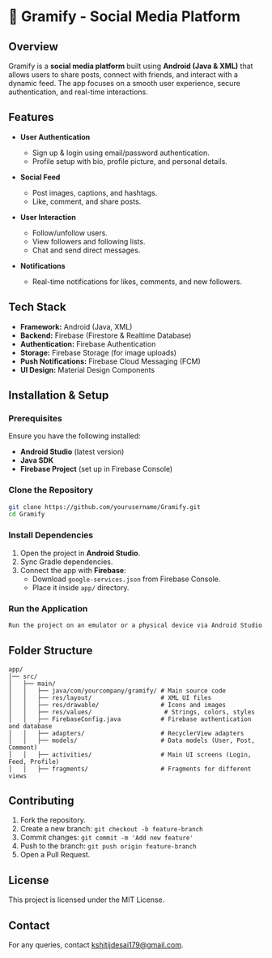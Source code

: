 # 📸 Gramify - Social Media Platform

## Overview
Gramify is a **social media platform** built using **Android (Java & XML)** that allows users to share posts, connect with friends, and interact with a dynamic feed. The app focuses on a smooth user experience, secure authentication, and real-time interactions.

## Features
- **User Authentication**
  - Sign up & login using email/password authentication.
  - Profile setup with bio, profile picture, and personal details.

- **Social Feed**
  - Post images, captions, and hashtags.
  - Like, comment, and share posts.

- **User Interaction**
  - Follow/unfollow users.
  - View followers and following lists.
  - Chat and send direct messages.

- **Notifications**
  - Real-time notifications for likes, comments, and new followers.

## Tech Stack
- **Framework:** Android (Java, XML)
- **Backend:** Firebase (Firestore & Realtime Database)
- **Authentication:** Firebase Authentication
- **Storage:** Firebase Storage (for image uploads)
- **Push Notifications:** Firebase Cloud Messaging (FCM)
- **UI Design:** Material Design Components

## Installation & Setup
### Prerequisites
Ensure you have the following installed:
- **Android Studio** (latest version)
- **Java SDK**
- **Firebase Project** (set up in Firebase Console)

### Clone the Repository
```sh
git clone https://github.com/yourusername/Gramify.git
cd Gramify
```

### Install Dependencies
1. Open the project in **Android Studio**.
2. Sync Gradle dependencies.
3. Connect the app with **Firebase**:
   - Download `google-services.json` from Firebase Console.
   - Place it inside `app/` directory.

### Run the Application
```sh
Run the project on an emulator or a physical device via Android Studio.
```

## Folder Structure
```
app/
│── src/
│   ├── main/
│   │   ├── java/com/yourcompany/gramify/ # Main source code
│   │   ├── res/layout/                   # XML UI files
│   │   ├── res/drawable/                 # Icons and images
│   │   ├── res/values/                    # Strings, colors, styles
│   │   ├── FirebaseConfig.java           # Firebase authentication and database
│   │   ├── adapters/                     # RecyclerView adapters
│   │   ├── models/                       # Data models (User, Post, Comment)
│   │   ├── activities/                   # Main UI screens (Login, Feed, Profile)
│   │   ├── fragments/                    # Fragments for different views
```

## Contributing
1. Fork the repository.
2. Create a new branch: `git checkout -b feature-branch`
3. Commit changes: `git commit -m 'Add new feature'`
4. Push to the branch: `git push origin feature-branch`
5. Open a Pull Request.

## License
This project is licensed under the MIT License.

## Contact
For any queries, contact kshitijdesai179@gmail.com.


